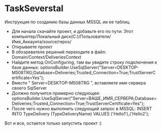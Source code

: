 # TaskSeverstal
Инструкция по созданию базы данных MSSQL ии ее таблиц
- Для начала скачайте проект, и добавьте его по пути: Этот компьютер/Локальный диск(C:)/Пользователи/Имя_Аккаунта/source/repos/
- Открываете проект
- В обозревателе решений переходите в файл: Domain/Context/DeliveriesContext
- Найдите метод OnConfiguring, там вы увидите строку подключения к базе данных: optionsBuilder.UseSqlServer("Server=DESKTOP-M508TRG;Database=Deliveries;Trusted_Connection=True;TrustServerCertificate=Yes");
- Вместо " Server=DESKTOP-M508TRG ", вставляете имя сервера своего SqlServer
- Должно получится примерно следующее: optionsBuilder.UseSqlServer("Server=ВАШЕ_ИМЯ_СЕРВЕРА;Database=Deliveries;Trusted_Connection=True;TrustServerCertificate=Yes");
- После чего нужно выполнить следующий запрос в MSSQL: INSERT INTO TypeDelivery (TypeDeliveryName) VALUES ('Hello1'),('Hello2');

Вот и все, остается только запустить проект :)
